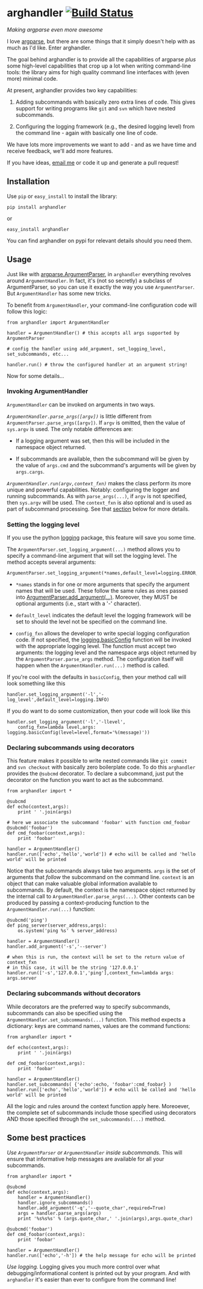 # arghandler [![Build Status](https://travis-ci.org/druths/arghandler.svg?branch=master)](https://travis-ci.org/druths/arghandler) #
*Making argparse even more awesome*

I love [argparse](https://docs.python.org/3/library/argparse.html), but there
are some things that it simply doesn't help with as much as I'd like. Enter
arghandler.

The goal behind arghandler is to provide all the capabilities of argparse
*plus* some high-level capabilities that crop up a lot when writing
command-line tools: the library aims for high quality command line interfaces
with (even more) minimal code.

At present, arghandler provides two key capabilities:

  1. Adding subcommands with basically zero extra lines of code. This gives
  support for writing programs like `git` and `svn` which have nested
  subcommands.

  1. Configuring the logging framework (e.g., the desired logging level) from
  the command line - again with basically one line of code.

We have lots more improvements we want to add - and as we have time and receive
feedback, we'll add more features.

If you have ideas, [email me](mailto:druths@networkdynamics.org) or code it up
and generate a pull request!

## Installation ##

Use `pip` or `easy_install` to install the library:

	pip install arghandler

or 

	easy_install arghandler 

You can find arghandler on pypi for relevant details should you need them.

## Usage ##

Just like with
[argparse.ArgumentParser](https://docs.python.org/3/library/argparse.html#argumentparser-objects),
in `arghandler` everything revolves around `ArgumentHandler`. In fact, it's
(not so secretly) a subclass of ArgumentParser, so you can use it exactly the
way you use `ArgumentParser`.  But `ArgumentHandler` has some new tricks.

To benefit from `ArgumentHandler`, your command-line configuration code will follow this logic:

	from arghandler import ArgumentHandler

	handler = ArgumentHandler() # this accepts all args supported by ArgumentParser

	# config the handler using add_argument, set_logging_level, set_subcommands, etc...

	handler.run() # throw the configured handler at an argument string!

Now for some details...

### Invoking ArgumentHandler ###

`ArgumentHandler` can be invoked on arguments in two ways.  

*`ArgumentHandler.parse_args([argv])`* is little different from
`ArgumentParser.parse_args([argv])`.  If `argv` is omitted, then the value of
`sys.argv` is used. The only notable differences are:

  * If a logging argument was set, then this will be included in the namespace
    object returned.

  * If subcommands are available, then the subcommand will be given by the
	value of `args.cmd` and the subcommand's arguments will be given by
	`args.cargs`.

*`ArgumentHandler.run(argv,context_fxn)`* makes the class perform its more unique and powerful capabilities.  Notably: configuring the logger and running subcommands.  As with `parse_args(...)`, if `argv` is not specified, then `sys.argv` will be used.  The `context_fxn` is also optional and is used as part of subcommand processing.  See that [section](#subcommands) below for more details.

### Setting the logging level ###

If you use the python [logging](https://docs.python.org/3/library/logging.html) package, this feature will save you some time.

The `ArgumentParser.set_logging_argument(...)` method allows you to specify a command-line argument that will set the logging level.  The method accepts several arguments:

	ArgumentParser.set_logging_argument(*names,default_level=logging.ERROR,config_fxn=None)


  * `*names` stands in for one or more arguments that specify the 
	argument names that will be used. These follow the same rules as ones
	passed into
	[ArgumentParser.add_argument(...)](https://docs.python.org/3/library/argparse.html#argparse.ArgumentParser.add_argument).
	Moreover, they MUST be optional arguments (i.e., start with a '-'
	character).

  * `default_level` indicates the default level the logging 
	framework will be set to should the level not be specified on the command
	line.

  * `config_fxn` allows the developer to write special logging 
	configuration code.  If not specified, the
	[logging.basicConfig](https://docs.python.org/3/library/logging.html#logging.basicConfig)
	function will be invoked with the appropriate logging level. The function
	must accept two arguments: the logging level and the namespace args object
	returned by the `ArgumentParser.parse_args` method. The configuration
	itself will happen when the `ArgumentHandler.run(...)` method is called.

If you're cool with the defaults in `basicConfig`, then your method call will
look something like this

	handler.set_logging_argument('-l','-log_level',default_level=logging.INFO)

If you do want to do some customization, then your code will look like this

	handler.set_logging_argument('-l','-llevel',
		config_fxn=lambda level,args: logging.basicConfig(level=level,format='%(message)'))

### <a name="subcommands"></a>Declaring subcommands using decorators ###

This feature makes it possible to write nested commands like `git commit` and
`svn checkout` with basically zero boilerplate code.  To do this `arghandler`
provides the `@subcmd` decorator.  To declare a subcommand, just put the
decorator on the function  you want to act as the subcommand.

	from arghandler import *

	@subcmd
	def echo(context,args):
		print ' '.join(args)
	
	# here we associate the subcommand 'foobar' with function cmd_foobar
	@subcmd('foobar')
	def cmd_foobar(context,args):
		print 'foobar'

	handler = ArgumentHandler()
	handler.run(['echo','hello','world']) # echo will be called and 'hello world' will be printed

Notice that the subcommands always take two arguments. `args` is the set of
arguments that *follow* the subcommand on the command line. `context` is an
object that can make valuable global information available to subcommands.  By
default, the context is the namespace object returned by the internal call to
`ArgumentHandler.parse_args(...)`.  Other contexts can be produced by passing a
context-producing function to the `ArgumentHandler.run(...)` function:

	@subcmd('ping')
	def ping_server(server_address,args):
		os.system('ping %s' % server_address)

	handler = ArgumentHandler()
	handler.add_argument('-s','--server')

	# when this is run, the context will be set to the return value of context_fxn
	# in this case, it will be the string '127.0.0.1'
	handler.run(['-s','127.0.0.1','ping'],context_fxn=lambda args: args.server

### Declaring subcommands without decorators ###

While decorators are the preferred way to specify subcommands, subcommands can also be specified using the `ArgumentHandler.set_subcommands(...)` function.  This method expects a dictionary: keys are command names, values are the command functions:

	from arghandler import *

	def echo(context,args):
		print ' '.join(args)
	
	def cmd_foobar(context,args):
		print 'foobar'

	handler = ArgumentHandler()
	handler.set_subcommands( {'echo':echo, 'foobar':cmd_foobar} )
	handler.run(['echo','hello','world']) # echo will be called and 'hello world' will be printed

All the logic and rules around the context function apply here.  Moreoever, the
complete set of subcommands include those specified using decorators AND those
specified through the `set_subcommands(...)` method.

## Some best practices ##

*Use `ArgumentParser` or `ArgumentHandler` inside subcommands.* This will
ensure that informative help messages are available for all your subcommands.

	from arghandler import *

	@subcmd
	def echo(context,args):
		handler = ArgumentHandler()
		handler.ignore_subcommands()
		handler.add_argument('-q','--quote_char',required=True)
		args = handler.parse_args(args)
		print '%s%s%s' % (args.quote_char,' '.join(args),args.quote_char)
	
	@subcmd('foobar')
	def cmd_foobar(context,args):
		print 'foobar'

	handler = ArgumentHandler()
	handler.run(['echo','-h']) # the help message for echo will be printed

*Use logging.* Logging gives you much more control over what
debugging/informational content is printed out by your program. And with
`arghandler` it's easier than ever to configure from the command line!


